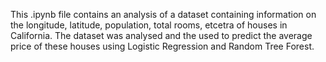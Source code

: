 This .ipynb file contains an analysis of a dataset containing information on the longitude, latitude, population, total rooms, etcetra of houses in California. The dataset was analysed and the used to predict the average price of these houses using Logistic Regression and Random Tree Forest. 
